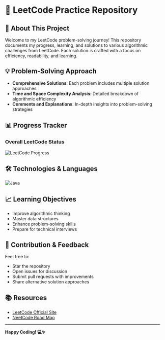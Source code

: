 # 🧩 LeetCode Practice Repository

## 📖 About This Project

Welcome to my LeetCode problem-solving journey! This repository documents my progress, learning, and solutions to various algorithmic challenges from LeetCode. Each solution is crafted with a focus on efficiency, readability, and learning.


## 💡 Problem-Solving Approach

- **Comprehensive Solutions**: Each problem includes multiple solution approaches
- **Time and Space Complexity Analysis**: Detailed breakdown of algorithmic efficiency
- **Comments and Explanations**: In-depth insights into problem-solving strategies


## 📊 Progress Tracker


### Overall LeetCode Status
![LeetCode Progress](https://leetcode.com/u/pipiland2612/)


## 🛠 Technologies & Languages


![Java](https://img.shields.io/badge/Java-ED8B00?style=for-the-badge&logo=java&logoColor=white)


## 📈 Learning Objectives

- Improve algorithmic thinking
- Master data structures
- Enhance problem-solving skills
- Prepare for technical interviews


## 🤝 Contribution & Feedback

Feel free to:
- Star the repository
- Open issues for discussion
- Submit pull requests with improvements
- Share alternative solution approaches


## 📚 Resources

- [LeetCode Official Site](https://leetcode.com/)
- [NeetCode Road Map](https://neetcode.io)


---

**Happy Coding! 💻✨**